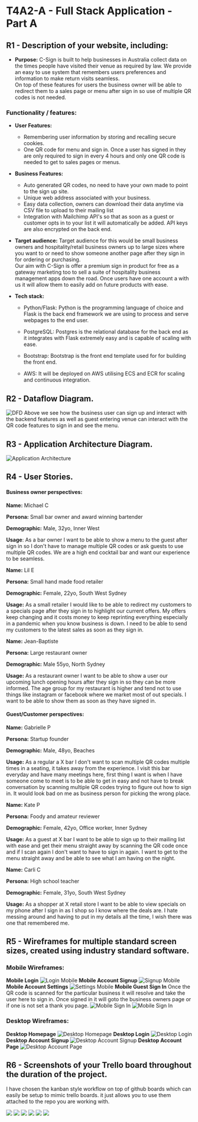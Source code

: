 # T4A2-A - Full Stack Application - Part A

## R1 - Description of your website, including:

- __Purpose:__
    C-Sign is built to help businesses in Australia collect data on the times people have visited their venue as required by law. We provide an easy to use system that remembers users preferences and information to make return visits seamless.</br>
    On top of these features for users the business owner will be able to redirect them to a sales page or menu after sign in so use of multiple QR codes is not needed.

### Functionality / features:
 - __User Features:__
    - Remembering user information by storing and recalling secure cookies.
    - One QR code for menu and sign in. Once a user has signed in they are only required to sign in every 4 hours and only one QR code is needed to get to sales pages or menus.

- __Business Features:__
    - Auto generated QR codes, no need to have your own made to point to the sign up site.
    - Unique web address associated with your business.
    - Easy data collection, owners can download their data anytime via CSV file to upload to their mailing list
    - Integration with Mailchimp API's so that as soon as a guest or customer opts in to your list it will automatically be added. API keys are also encrypted on the back end.

- __Target audience:__
    Target audience for this would be small business owners and hospitality/retail business owners up to large sizes where you want to or need to show someone another page after they sign in for ordering or purchasing.</br>
    Our aim with C-Sign is offer a premium sign in product for free as a gateway marketing too to sell a suite of hospitality business management apps down the road. Once users have one account a with us it will allow them to easily add on future products with ease.

- __Tech stack:__
    - Python/Flask:
    Python is the programming language of choice and Flask is the back end framework we are using to process and serve webpages to the end user.

    - PostgreSQL:
    Postgres is the relational database for the back end as it integrates with Flask extremely easy and is capable of scaling with ease.

    - Bootstrap:
    Bootstrap is the front end template used for for building the front end.

    - AWS:
    It will be deployed on AWS utilising ECS and ECR for scaling and continuous integration.

## R2 - Dataflow Diagram.
![DFD](diagrams/DFD.png)
Above we see how the business user can sign up and interact with the backend features as well as guest entering venue can interact with the QR code features to sign in and see the menu.

## R3 - Application Architecture Diagram.
![Application Architecture](diagrams/App_arch.png)

## R4 - User Stories.
#### __Business owner perspectives:__
__Name:__ Michael C

__Persona:__ Small bar owner and award winning bartender

__Demographic:__ Male, 32yo, Inner West

__Usage__: As a bar owner I want to be able to show a menu to the guest after sign in so I don't have to manage multiple QR codes or ask guests to use multiple QR codes. We are a high end cocktail bar and want our experience to be seamless.


__Name:__ Lil E

__Persona:__ Small hand made food retailer

__Demographic:__ Female, 22yo, South West Sydney

__Usage:__ As a small retailer I would like to be able to redirect my customers to a specials page after they sign in to highlight our current offers. My offers keep changing and it costs money to keep reprinting everything especially in a pandemic when you know business is down. I need to be able to send my customers to the latest sales as soon as they sign in.


__Name:__ Jean-Baptiste

__Persona:__ Large restaurant owner

__Demographic:__ Male 55yo, North Sydney

__Usage:__ As a restaurant owner I want to be able to show a user our upcoming lunch opening hours after they sign in so they can be more informed. The age group for my restaurant is higher and tend not to use things like instagram or facebook where we market most of out specials. I want to be able to show them as soon as they have signed in.

#### __Guest/Customer perspectives:__


__Name:__ Gabrielle P

__Persona:__ Startup founder

__Demographic:__ Male, 48yo, Beaches

__Usage:__ As a regular a X bar I don't want to scan multiple QR codes multiple times in a seating, it takes away from the experience. I visit this bar everyday and have many meetings here, first thing I want is when I have someone come to meet is to be able to get in easy and not have to break conversation by scanning multiple QR codes trying to figure out how to sign in. It would look bad on me as business person for picking the wrong place.


__Name:__ Kate P

__Persona:__ Foody and amateur reviewer

__Demographic:__ Female, 42yo, Office worker, Inner Sydney

__Usage:__ As a guest at X bar I want to be able to sign up to their mailing list with ease and get their menu straight away by scanning the QR code once and if I scan again I don't want to have to sign in again. I want to get to the menu straight away and be able to see what I am having on the night.


__Name:__ Carli C

__Persona:__ High school teacher

__Demographic:__ Female, 31yo, South West Sydney

__Usage:__ As a shopper at X retail store I want to be able to view specials on my phone after I sign in as I shop so I know where the deals are. I hate messing around and having to put in my details all the time, I wish there was one that remembered me.

## R5 - Wireframes for multiple standard screen sizes, created using industry standard software.
### __Mobile Wireframes:__
__Mobile Login__
![Login Mobile](wireframes/Login%20Mobile.png)
__Mobile Account Signup__
![Signup Mobile](wireframes/Signup%20Mobile.png)
__Mobile Account Settings__
![Settings Mobile](wireframes/Settings%20Mobile.png)
__Mobile Guest Sign In__
Once the QR code is scanned for the particular business it will resolve and take the user here to sign in. Once signed in it will goto the business owners page or if one is not set a thank you page.
![Mobile Sign In](wireframes/Guest%20sign%20in%20Mobile.png)
![Mobile Sign In](wireframes/Thanks%20Mobile.png)

### __Desktop Wireframes:__
__Desktop Homepage__
![Desktop Homepage](wireframes/Home%20Desktop.png)
__Desktop Login__
![Desktop Login](wireframes/Login%20Desktop.png)
__Desktop Account Signup__
![Desktop Account Signup](wireframes/Signup%20Desktop.png)
__Desktop Account Page__
![Desktop Account Page](wireframes/Account%20Page%20Desktop.png)



## R6 - Screenshots of your Trello board throughout the duration of the project.

I have chosen the kanban style workflow on top of github boards which can easily be setup to mimic trello boards. it just allows
 you to use them attached to the repo you are working with.

![](trello/6.png)
![](trello/5.png)
![](trello/4.png)
![](trello/3.png)
![](trello/2.png)
![](trello/1.png)